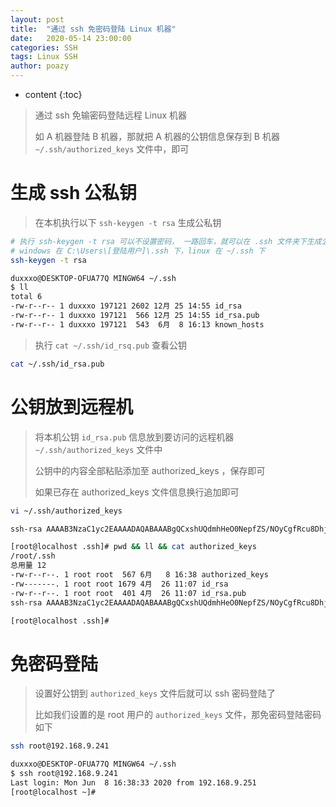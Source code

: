 ```yaml
---
layout: post
title:  "通过 ssh 免密码登陆 Linux 机器"
date:   2020-05-14 23:00:00
categories: SSH
tags: Linux SSH
author: poazy
---
```


* content
{:toc}

> 通过 ssh 免输密码登陆远程 Linux 机器
>
> 如 A 机器登陆 B 机器，那就把 A 机器的公钥信息保存到 B 机器 `~/.ssh/authorized_keys` 文件中，即可




# 生成 ssh 公私钥

> 在本机执行以下 `ssh-keygen -t rsa` 生成公私钥

```bash
# 执行 ssh-keygen -t rsa 可以不设置密码， 一路回车，就可以在 .ssh 文件夹下生成公钥和私钥对
# windows 在 C:\Users\[登陆用户]\.ssh 下，linux 在 ~/.ssh 下
ssh-keygen -t rsa
```

```bash
duxxxo@DESKTOP-OFUA77Q MINGW64 ~/.ssh
$ ll
total 6
-rw-r--r-- 1 duxxxo 197121 2602 12月 25 14:55 id_rsa
-rw-r--r-- 1 duxxxo 197121  566 12月 25 14:55 id_rsa.pub
-rw-r--r-- 1 duxxxo 197121  543  6月  8 16:13 known_hosts
```

> 执行 `cat ~/.ssh/id_rsq.pub` 查看公钥

```bash
cat ~/.ssh/id_rsa.pub
```



# 公钥放到远程机

> 将本机公钥 `id_rsa.pub` 信息放到要访问的远程机器 `~/.ssh/authorized_keys` 文件中
>
> 公钥中的内容全部粘贴添加至  authorized_keys ，保存即可
>
> 如果已存在 authorized_keys 文件信息换行追加即可

```bash
vi ~/.ssh/authorized_keys
```

```bash
ssh-rsa AAAAB3NzaC1yc2EAAAADAQABAAABgQCxshUQdmhHeO0NepfZS/NOyCgfRcu8DhjFiQiC1+ZCSoxHDB0S2L283rLtslLIidSb7FZuJ5D1Qvoq5DfxPjQsSoZDQCQ6qOuYfuqbb0YIOSlaccWLIhcjn7vd6X06LLcFyIHdmmZfMUltQfqdimLv0cnpnGHYVf6Gx/FAY3Fa3wtgnWNm******************ldznShCPZThIwIz8LLbYlblbGUHJIT5q6lgWHiWDWV8gfsYB6AqL7YgvLCVbRyr2vThglz+m4AT9wAris2a0Dca1QZJoBTruz/G+zOHMS7WoKpGSoKE3j6C7DARGTqBuw7QKD9bbB4VPpn0vbEXx5Ra1P9UFaKtsdaoZCYbcyLXjQhcHws9N7UYuQWLFYxCSEiMbZKESrzC2waKKU34yEZ1FoTWE3YrPGEYsEBoWWHfh6OlTrfQFyzRcZHRHGo79Kp38XB6vjtBp8OGhMpnPV44utcIKBbVbQlpnEadUzORKwhwVHo3VihB2k+IPtYM= bxxxy@qq.com
```

```bash
[root@localhost .ssh]# pwd && ll && cat authorized_keys
/root/.ssh
总用量 12
-rw-r--r--. 1 root root  567 6月   8 16:38 authorized_keys
-rw-------. 1 root root 1679 4月  26 11:07 id_rsa
-rw-r--r--. 1 root root  401 4月  26 11:07 id_rsa.pub
ssh-rsa AAAAB3NzaC1yc2EAAAADAQABAAABgQCxshUQdmhHeO0NepfZS/NOyCgfRcu8DhjFiQiC1+ZCSoxHDB0S2L283rLtslLIidSb7FZuJ5D1Qvoq5DfxPjQsSoZDQCQ6qOuYfuqbb0YIOSlaccWLIhcjn7vd6X06LLcFyIHdmmZfMUltQfqdimLv0cnpnGHYVf6Gx/FAY3Fa3wtgnWNm******************ldznShCPZThIwIz8LLbYlblbGUHJIT5q6lgWHiWDWV8gfsYB6AqL7YgvLCVbRyr2vThglz+m4AT9wAris2a0Dca1QZJoBTruz/G+zOHMS7WoKpGSoKE3j6C7DARGTqBuw7QKD9bbB4VPpn0vbEXx5Ra1P9UFaKtsdaoZCYbcyLXjQhcHws9N7UYuQWLFYxCSEiMbZKESrzC2waKKU34yEZ1FoTWE3YrPGEYsEBoWWHfh6OlTrfQFyzRcZHRHGo79Kp38XB6vjtBp8OGhMpnPV44utcIKBbVbQlpnEadUzORKwhwVHo3VihB2k+IPtYM= bxxxy@qq.com

[root@localhost .ssh]#
```



# 免密码登陆

> 设置好公钥到 `authorized_keys` 文件后就可以 ssh 密码登陆了
>
> 比如我们设置的是 root 用户的 `authorized_keys` 文件，那免密码登陆密码如下

```bash
ssh root@192.168.9.241
```

```bash
duxxxo@DESKTOP-OFUA77Q MINGW64 ~/.ssh
$ ssh root@192.168.9.241
Last login: Mon Jun  8 16:38:33 2020 from 192.168.9.251
[root@localhost ~]#
```





